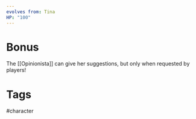 ```yaml
---
evolves from: Tina
HP: "100"
---
```

# Bonus

The [[Opinionista]] can give her suggestions, but only when requested by players!

# Tags

#character 
